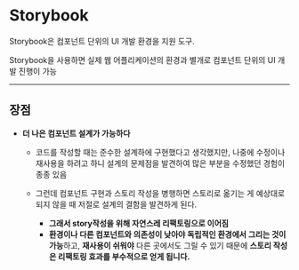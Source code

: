 
# Storybook
Storybook은  컴포넌트 단위의 UI 개발 환경을 지원 도구.

Storybook을 사용하면 실제 웹 어플리케이션의 환경과 별개로 컴포넌트 단위의 UI 개발 진행이 가능

---

## 장점

- **더 나은 컴포넌트 설계가 가능하다**


    - 코드를 작성할 때는 준수한 설계하에 구현했다고 생각했지만, 나중에 수정이나 재사용을 하려고 하니 설계의 문제점을 발견하여 많은 부분을 수정했던 경험이 종종 있음
    
    - 그런데 컴포넌트 구현과 스토리 작성을 병행하면 스토리로 옮기는 게 예상대로 되지 않을 때 저절로 설계의 결함을 발견하게 된다.
        - **그래서 story작성을 위해 자연스레 리팩토링으로 이어짐**
        - **환경이나 다른 컴포넌트와 의존성이 낮아야 독립적인 환경에서 그리는 것이 가능**하고, **재사용이 쉬워야** 다른 곳에서도 그릴 수 있기 때문에 **스토리 작성은 리팩토링 효과를 부수적으로 얻게 됩니다.**
